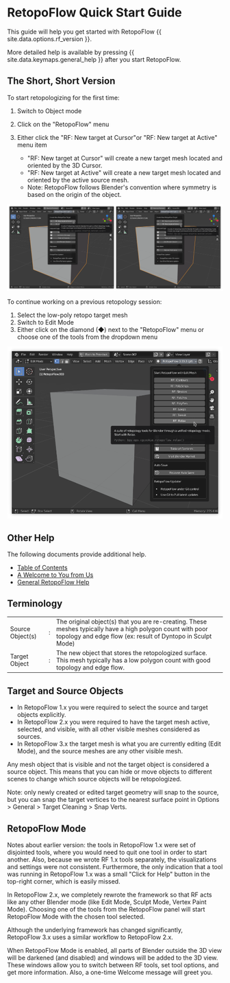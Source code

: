 # RetopoFlow Quick Start Guide

This guide will help you get started with RetopoFlow {{ site.data.options.rf_version }}.

More detailed help is available by pressing {{ site.data.keymaps.general_help }} after you start RetopoFlow.


## The Short, Short Version

To start retopologizing for the first time:

1. Switch to Object mode
2. Click on the "RetopoFlow" menu
3. Either click the "RF: New target at Cursor"or "RF: New target at Active" menu item

    - "RF: New target at Cursor" will create a new target mesh located and oriented by the 3D Cursor.
    - "RF: New target at Active" will create a new target mesh located and oriented by the active source mesh.
    - Note: RetopoFlow follows Blender's convention where symmetry is based on the origin of the object.

![](start_rf_create_new_target.png)



To continue working on a previous retopology session:

1. Select the low-poly retopo target mesh
2. Switch to Edit Mode
3. Either click on the diamond (◆) next to the "RetopoFlow" menu or choose one of the tools from the dropdown menu

![](start_rf_tool.png)


## Other Help

The following documents provide additional help.

- [Table of Contents](table_of_contents.md)
- [A Welcome to You from Us](welcome.md)
- [General RetopoFlow Help](general.md)


## Terminology

|  |  |  |
| :--- | :--- | :--- |
| Source Object(s) | : | The original object(s) that you are re-creating.  These meshes typically have a high polygon count with poor topology and edge flow (ex: result of Dyntopo in Sculpt Mode) |
| Target Object    | : | The new object that stores the retopologized surface.  This mesh typically has a low polygon count with good topology and edge flow. |


## Target and Source Objects

- In RetopoFlow&nbsp;1.x you were required to select the source and target objects explicitly.
- In RetopoFlow&nbsp;2.x you were required to have the target mesh active, selected, and visible, with all other visible meshes considered as sources.
- In RetopoFlow&nbsp;3.x the target mesh is what you are currently editing (Edit Mode), and the source meshes are any other visible mesh.

Any mesh object that is visible and not the target object is considered a source object.
This means that you can hide or move objects to different scenes to change which source objects will be retopologized.

Note: only newly created or edited target geometry will snap to the source, but you can snap the target vertices to the nearest surface point in Options > General > Target Cleaning > Snap Verts.


## RetopoFlow Mode

Notes about earlier version: the tools in RetopoFlow&nbsp;1.x were set of disjointed tools, where you would need to quit one tool in order to start another.
Also, because we wrote RF&nbsp;1.x tools separately, the visualizations and settings were not consistent.
Furthermore, the only indication that a tool was running in RetopoFlow&nbsp;1.x was a small "Click for Help" button in the top-right corner, which is easily missed.

In RetopoFlow&nbsp;2.x, we completely rewrote the framework so that RF acts like any other Blender mode (like Edit Mode, Sculpt Mode, Vertex Paint Mode).
Choosing one of the tools from the RetopoFlow panel will start RetopoFlow Mode with the chosen tool selected.

Although the underlying framework has changed significantly, RetopoFlow&nbsp;3.x uses a similar workflow to RetopoFlow&nbsp;2.x.

When RetopoFlow Mode is enabled, all parts of Blender outside the 3D view will be darkened (and disabled) and windows will be added to the 3D view.
These windows allow you to switch between RF tools, set tool options, and get more information.
Also, a one-time Welcome message will greet you.